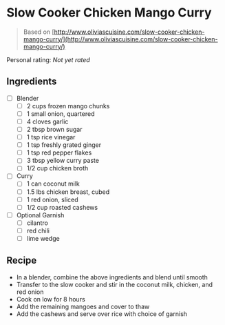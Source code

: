<!-- Needs Manual Review -->

# Slow Cooker Chicken Mango Curry

> Based on [http://www.oliviascuisine.com/slow-cooker-chicken-mango-curry/](http://www.oliviascuisine.com/slow-cooker-chicken-mango-curry/)

<!-- rating=0; (User can specify rating on scale of 1-5) -->
<!-- AUTO-UserRating -->
Personal rating: *Not yet rated*
<!-- /AUTO-UserRating -->

<!-- name_image=None; (User can specify image name) -->
<!-- AUTO-Image -->
<!-- TODO: Capture image -->
<!-- /AUTO-Image -->

## Ingredients

* [ ] Blender
    * [ ] 2 cups frozen mango chunks
    * [ ] 1 small onion, quartered
    * [ ] 4 cloves garlic
    * [ ] 2 tbsp brown sugar
    * [ ] 1 tsp rice vinegar
    * [ ] 1 tsp freshly grated ginger
    * [ ] 1 tsp red pepper flakes
    * [ ] 3 tbsp yellow curry paste
    * [ ] 1/2 cup chicken broth
* [ ] Curry
    * [ ] 1 can coconut milk
    * [ ] 1.5 lbs chicken breast, cubed
    * [ ] 1 red onion, sliced
    * [ ] 1/2 cup roasted cashews
* [ ] Optional Garnish
    * [ ] cilantro
    * [ ] red chili
    * [ ] lime wedge

## Recipe

* In a blender, combine the above ingredients and blend until smooth
* Transfer to the slow cooker and stir in the coconut milk, chicken, and red onion
* Cook on low for 8 hours
* Add the remaining mangoes and cover to thaw
* Add the cashews and serve over rice with choice of garnish
